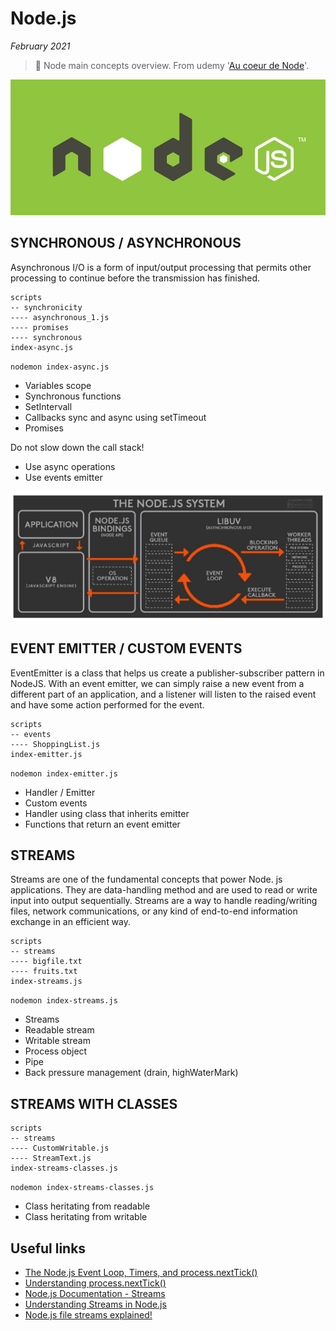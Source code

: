 # Node.js

*February 2021*

> 🔨 Node main concepts overview. From udemy '[Au coeur de Node](https://www.udemy.com/course/au-coeur-de-nodejs/)'.

![Node Logo](_readme-img/node-js-logo.jpg)

## SYNCHRONOUS / ASYNCHRONOUS

Asynchronous I/O is a form of input/output processing that permits other processing to continue before the transmission has finished.

````
scripts
-- synchronicity
---- asynchronous_1.js
---- promises
---- synchronous
index-async.js
````
`nodemon index-async.js`

- Variables scope
- Synchronous functions
- SetIntervall
- Callbacks sync and async using setTimeout
- Promises

Do not slow down the call stack!

- Use async operations
- Use events emitter

![node-cycle](_readme-img/node-cycle.png)

## EVENT EMITTER / CUSTOM EVENTS

EventEmitter is a class that helps us create a publisher-subscriber pattern in NodeJS. With an event emitter, we can simply raise a new event from a different part of an application, and a listener will listen to the raised event and have some action performed for the event.

````
scripts
-- events
---- ShoppingList.js
index-emitter.js
````

`nodemon index-emitter.js`

- Handler / Emitter
- Custom events
- Handler using class that inherits emitter
- Functions that return an event emitter

## STREAMS

Streams are one of the fundamental concepts that power Node. js applications. They are data-handling method and are used to read or write input into output sequentially. Streams are a way to handle reading/writing files, network communications, or any kind of end-to-end information exchange in an efficient way.

````
scripts
-- streams
---- bigfile.txt
---- fruits.txt
index-streams.js
````

`nodemon index-streams.js`

- Streams
- Readable stream
- Writable stream
- Process object
- Pipe
- Back pressure management (drain, highWaterMark)

## STREAMS WITH CLASSES

````
scripts
-- streams
---- CustomWritable.js
---- StreamText.js
index-streams-classes.js
````
`nodemon index-streams-classes.js`

- Class heritating from readable
- Class heritating from writable

## Useful links
- [The Node.js Event Loop, Timers, and process.nextTick()](https://nodejs.org/en/docs/guides/event-loop-timers-and-nexttick/)
- [Understanding process.nextTick()](https://nodejs.dev/learn/understanding-process-nexttick)
- [Node.js Documentation - Streams](https://nodejs.org/api/stream.html)
- [Understanding Streams in Node.js](https://nodesource.com/blog/understanding-streams-in-nodejs/)
- [Node.js file streams explained!](https://areknawo.com/node-js-file-streams-explained/)